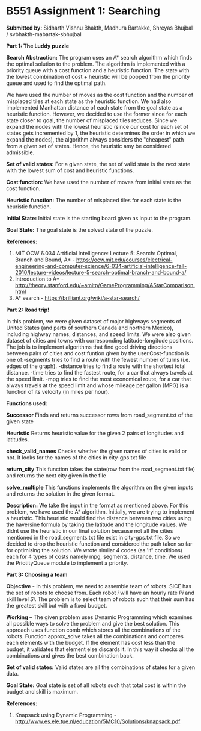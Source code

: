 # B551 Assignment 1: Searching

**Submitted by:** Sidharth Vishnu Bhakth, Madhura Bartakke, Shreyas Bhujbal / svbhakth-mabartak-sbhujbal

**Part 1: The Luddy puzzle**

**Search Abstraction:** The program uses an A* search algorithm which finds the optimal solution to the problem. The algorithm is implemented with a priority queue with a cost function and a heuristic function. The state with the lowest combination of cost + heuristic will be popped from the priority queue and used to find the optimal path.

We have used the number of moves as the cost function and the number of misplaced tiles at each state as the heuristic function. We had also implemented Manhattan distance of each state from the goal state as a heuristic function. However, we decided to use the former since for each state closer to goal, the number of misplaced tiles reduces. Since we expand the nodes with the lowest heuristic (since our cost for each set of states gets incremented by 1, the heuristic determines the order in which we expand the nodes), the algorithm always considers the "cheapest" path from a given set of states. Hence, the heuristic amy be considered admissible.

**Set of valid states:** For a given state, the set of valid state is the next state with the lowest sum of cost and heuristic functions.

**Cost function:** We have used the number of moves from initial state as the cost function.

**Heuristic function:** The number of misplaced tiles for each state is the heuristic function.

**Initial State:** Initial state is the starting board given as input to the program.

**Goal State:** The goal state is the solved state of the puzzle.

**References:**

1. MIT OCW 6.034 Artificial Intelligence: Lecture 5: Search: Optimal, Branch and Bound, A* - https://ocw.mit.edu/courses/electrical-engineering-and-computer-science/6-034-artificial-intelligence-fall-2010/lecture-videos/lecture-5-search-optimal-branch-and-bound-a/
2. Introduction to A* - http://theory.stanford.edu/~amitp/GameProgramming/AStarComparison.html
3. A* search - https://brilliant.org/wiki/a-star-search/


**Part 2: Road trip!**

In this problem, we were given dataset of major highways segments of United States (and parts of southern Canada and northern Mexico), including highway names, distances, and speed limits. We were also given dataset of cities and towns with corresponding latitude-longitude positions. The job is to implement algorithms that find good driving directions between pairs of cities and cost funtion given by the user.Cost-function is one of:-segments tries to find a route with the fewest number of turns (i.e. edges of the graph). 
-distance tries to find a route with the shortest total distance.
-time tries to find the fastest route, for a car that always travels at the speed limit.
-mpg tries to find the most economical route, for a car that always travels at the speed limit and whose mileage per gallon (MPG) is a function of its velocity (in miles per hour).

**Functions used:**

**Successor**
Finds and returns successor rows from road_segment.txt of the given state

**Heuristic**
Returns heuristic value for the given 2 pairs of longitudes and latitudes. 

**check_valid_names**
Checks whether the given names of cities is valid or not. It looks for the names of the cities in city-gps.txt file

**return_city**
This function takes the state(row from the road_segment.txt file) and returns the next city given in the file

**solve_multiple**
This functions implements the algorithm on the given inputs and returns the solution in the given format.

**Description:**
We take the input in the format as mentioned above. For this problem, we have used the A* algorithm. Initially, we are trying to implement a heuristic. This heuristic would find the distance between two cities using the haversine formula by taking the latitude and the longitude values. We didnt use the heuristic in our final solution because not all the cities mentioned in the road_segments.txt file exist in city-gps.txt file. So we decided to drop the heuristic function and considered the path taken so far for optimising the solution. We wrote similar 4 codes (as 'if' conditions) each for 4 types of costs namely mpg, segments, distance, time. We used the PriotityQueue module to implement a priority.


**Part 3: Choosing a team**

**Objective** - In this problem, we need to assemble team of robots. SICE has the set of robots to choose from. Each robot *i* will have an hourly rate *Pi* and skill level *Si*. The problem is to select team of robots such that their sum has the greatest skill but with a fixed budget.

**Working** – The given problem uses Dynamic Programming which examines all possible ways to solve the problem and give the best solution. This approach uses function comb which stores all the combinations of the robots. Function approx_solve takes all the combinations and compares each elements with the budget. If the element has cost less than the budget, it validates that element else discards it. In this way it checks all the combinations and gives the best combination back.

**Set of valid states:**  Valid states are all the combinations of states for a given data.

**Goal State:** Goal state is set of all robots such that total cost is within the budget and skill is maximum.

**References:**

1. Knapsack using Dynamic Programming - http://www.es.ele.tue.nl/education/5MC10/Solutions/knapsack.pdf

